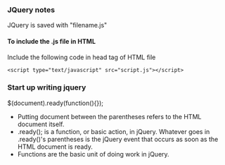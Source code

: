 ### JQuery notes
JQuery is saved with "filename.js"

#### To include the .js file in HTML
Include the following code in head tag of HTML file
```
<script type="text/javascript" src="script.js"></script>
```

### Start up writing jquery

$(document).ready(function(){});

- Putting document between the parentheses refers to the HTML document itself.
- .ready(); is a function, or basic action, in jQuery. Whatever goes in .ready()'s parentheses is the jQuery event that occurs as soon as the HTML document is ready.
- Functions are the basic unit of doing work in jQuery.